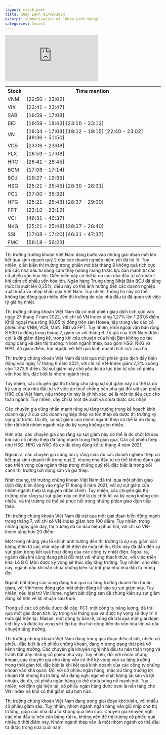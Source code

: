 ```yaml
---
layout: stock_post
title: Khớp Lệnh 01/08/2024
excerpt: summarization of 'Khop Lenh today'
categories: Invest
---
```


<iframe id="player" src="https://www.youtube.com/embed/TvQr-iQd3MM?enablejsapi=1" frameborder="0" allow="accelerometer; autoplay; clipboard-write; encrypted-media; gyroscope; picture-in-picture; web-share" allowfullscreen></iframe>

<table><tr><th>Stock</th><th>Time mention</th></tr><tr><td scope='row'>VNM</td><td><a onclick='go_to(1370.0)'>[22:50 - 23:02] </a></td></tr><tr><td scope='row'>VIX</td><td><a onclick='go_to(1421.76)'>[23:41 - 23:47] </a></td></tr><tr><td scope='row'>SAB</td><td><a onclick='go_to(1019.0)'>[16:59 - 17:08] </a></td></tr><tr><td scope='row'>BID</td><td><a onclick='go_to(1019.0)'>[16:59 - 18:43] </a><a onclick='go_to(1390.46)'>[23:10 - 23:12] </a></td></tr><tr><td scope='row'>VN</td><td><a onclick='go_to(994.64)'>[16:34 - 17:08] </a><a onclick='go_to(1152.7)'>[19:12 - 19:15] </a><a onclick='go_to(1360.0)'>[22:40 - 23:02] </a><a onclick='go_to(2976.66)'>[49:36 - 51:50] </a></td></tr><tr><td scope='row'>VCB</td><td><a onclick='go_to(1386.12)'>[23:06 - 23:08] </a></td></tr><tr><td scope='row'>PLX</td><td><a onclick='go_to(1019.0)'>[16:59 - 17:08] </a></td></tr><tr><td scope='row'>HRC</td><td><a onclick='go_to(1601.88)'>[26:41 - 26:45] </a></td></tr><tr><td scope='row'>BCM</td><td><a onclick='go_to(1028.86)'>[17:08 - 17:14] </a></td></tr><tr><td scope='row'>BOJ</td><td><a onclick='go_to(1167.34)'>[19:27 - 19:39] </a></td></tr><tr><td scope='row'>HSG</td><td><a onclick='go_to(1521.76)'>[25:21 - 25:45] </a><a onclick='go_to(1710.76)'>[28:30 - 28:31] </a></td></tr><tr><td scope='row'>PC1</td><td><a onclick='go_to(2220.36)'>[37:00 - 38:32] </a></td></tr><tr><td scope='row'>HPG</td><td><a onclick='go_to(1521.76)'>[25:21 - 25:43] </a><a onclick='go_to(1717.46)'>[28:37 - 29:00] </a></td></tr><tr><td scope='row'>FPT</td><td><a onclick='go_to(1390.46)'>[23:10 - 23:12] </a></td></tr><tr><td scope='row'>VCI</td><td><a onclick='go_to(2791.0)'>[46:31 - 46:37] </a></td></tr><tr><td scope='row'>NKG</td><td><a onclick='go_to(1521.76)'>[25:21 - 25:48] </a><a onclick='go_to(1717.46)'>[28:37 - 28:40] </a></td></tr><tr><td scope='row'>SSI</td><td><a onclick='go_to(1028.86)'>[17:08 - 17:20] </a><a onclick='go_to(2791.0)'>[46:31 - 47:37] </a></td></tr><tr><td scope='row'>FMC</td><td><a onclick='go_to(3378.6)'>[56:18 - 56:23] </a></td></tr></table>

Thị trường trường khoán Việt Nam đang bước vào những giai đoạn mới khi kết quả kinh doanh quý 2 của các doanh nghiệp niêm yết đã hé lộ. Tuy nhiên, diễn biến thị trường trong phiên mở bát tháng 8 không quá tích cực khi các nhà đầu tư đang cảm thấy hoang mang trước lực bán mạnh từ các cổ phiếu vốn hóa lớn. Diễn biến này có thể là do các nhà đầu tư cá nhân ít khi cầm cổ phiếu vốn hóa lớn. Ngân hàng Trung ương Nhật Bản BOJ đã tăng mức lãi suất lên 0,25%, điều này có thể ảnh hưởng đến các doanh nghiệp xuất khẩu và nhập khẩu của Việt Nam. Tuy nhiên, thông tin này có thể không tác động quá nhiều đến thị trường do các nhà đầu tư đã quen với việc tỷ giá hạ nhiệt.

Thị trường chứng khoán Việt Nam đã có một phiên giao dịch tích cực vào ngày 27 tháng 7 năm 2022, với chỉ số VN Index tăng 1,27% lên 1.267,6 điểm. Khối ngoại mua ròng 98,85 tỷ đồng trên sàn Hosea, tập trung vào các cổ phiếu như VNM, VCB, MSN, BID và FPT. Tuy nhiên, khối ngoại vẫn bán ròng 8.500 tỷ đồng trong tháng 7, giảm so với tháng 6. Tỷ giá của Việt Nam được coi là đã giảm đáng kể, trong khi câu chuyện của Nhật Bản không có tác động đáng kể đến thị trường. Nhóm ngành thép, bao gồm HSG, NKG và HPG, đã giảm điểm, trái ngược với kết quả kinh doanh tích cực của họ.

Thị trường chứng khoán Việt Nam đã trải qua một phiên giao dịch đầy biến động vào ngày 17 tháng 6 năm 2021, với chỉ số VN-Index giảm 2,2% xuống còn 1.373,9 điểm. Sự sụt giảm này chủ yếu do áp lực bán từ các cổ phiếu vốn hóa lớn, đặc biệt là nhóm ngành thép.

Tuy nhiên, các chuyên gia thị trường cho rằng sự sụt giảm này có thể là do kỳ vọng của nhà đầu tư về việc áp thuế chống bán phá giá đối với sản phẩm HRC của Việt Nam, nếu thông tin này là chính xác, sẽ là một tin tiêu cực cho toàn ngành. Tuy nhiên, đây chỉ là một đề xuất và chưa được xác nhận.

Các chuyên gia cũng nhấn mạnh rằng sự tăng trưởng trong kế hoạch kinh doanh quý 2 của các doanh nghiệp thép và tôn thép đã được thị trường kỳ vọng từ trước. Do đó, sự sụt giảm của nhóm ngành thép có thể là do dòng tiền rời khỏi nhóm ngành này do kỳ vọng không còn nhiều.

Hơn nữa, các chuyên gia cho rằng sự sụt giảm này có thể là do chốt lời sau khi các cổ phiếu thép đã tăng mạnh trong thời gian qua. Các cổ phiếu thép như HSG, HPG và NKG đã có đà tăng đáng kể từ tháng 4 năm 2021.

Ngoài ra, các chuyên gia cũng lưu ý rằng mặc dù các doanh nghiệp thép có kết quả kinh doanh tốt trong quý 2, nhưng nhà đầu tư có thể không đánh giá cao triển vọng của ngành thép trong những quý tới, đặc biệt là trong bối cảnh thị trường bất động sản và giá thép.

Nhìn chung, thị trường chứng khoán Việt Nam đã trải qua một phiên giao dịch đầy biến động vào ngày 17 tháng 6 năm 2021, với sự sụt giảm của nhóm ngành thép là nguyên nhân chính. Tuy nhiên, các chuyên gia thị trường cho rằng sự sụt giảm này có thể là do chốt lời và kỳ vọng không còn nhiều, và thị trường có thể sẽ phục hồi trong những phiên giao dịch tiếp theo.

Thị trường chứng khoán Việt Nam đã trải qua một giai đoạn biến động mạnh trong tháng 7, với chỉ số VN-Index giảm hơn 100 điểm. Tuy nhiên, trong những ngày gần đây, thị trường đã có dấu hiệu phục hồi, với chỉ số VN-Index tăng hơn 20 điểm.

Một trong những yếu tố chính ảnh hưởng đến thị trường là sự suy giảm sản lượng điện từ các nhà máy nhiệt điện do mưa nhiều. Điều này đã dẫn đến sự sụt giảm trong kết quả hoạt động của các công ty nhiệt điện. Ngoài ra, ngành dầu khí cũng đang phải đối mặt với những thách thức, với việc triển khai Lô B Ô Môn được kỳ vọng sẽ thúc đẩy tăng trưởng. Tuy nhiên, cho đến nay, ngành dầu khí vẫn chưa chứng kiến sự bứt phá như nhà đầu tư mong đợi.

Ngành bất động sản cũng đang trải qua sự tăng trưởng doanh thu thuần giảm, với VinHome đóng góp một phần đáng kể vào sự sụt giảm này. Tuy nhiên, nếu loại trừ VinHome, ngành bất động sản đã chứng kiến sự sụt giảm đáng kể hơn về lợi nhuận sau thuế.

Trong số các cổ phiếu được đề cập, PC1, một công ty năng lượng, đã trải qua một giai đoạn tích lũy trong vài tháng qua và được kỳ vọng sẽ duy trì ở mức giá hiện tại. Masan, một công ty bán lẻ, cũng đã trải qua một giai đoạn tích lũy và được kỳ vọng sẽ tiếp tục thu hút dòng tiền do vốn hóa lớn và câu chuyện tăng trưởng.

Thị trường chứng khoán Việt Nam đang trong giai đoạn điều chỉnh, nhiều cổ phiếu, đặc biệt là cổ phiếu chứng khoán, đang ở trong trạng thái phá vỡ kênh tăng trưởng. Các chuyên gia khuyến nghị nhà đầu tư nên thận trọng và tránh bắt đáy những cổ phiếu như vậy. Tuy nhiên, đối với nhóm chứng khoán, các chuyên gia cho rằng vẫn có thể kỳ vọng vào sự tăng trưởng trong thời gian tới, đặc biệt là khi kết quả kinh doanh của các công ty chứng khoán vẫn khả quan. Đối với cổ phiếu ngân hàng, mặc dù tăng trưởng lợi nhuận tốt nhưng thị trường vẫn đang nghi ngờ về chất lượng tài sản và lợi nhuận, do đó, cổ phiếu ngân hàng có thể chưa bùng nổ mạnh mẽ. Tuy nhiên, với định giá hiện tại, cổ phiếu ngân hàng được xem là nền tảng cho VN-Index và khó có thể giảm sâu hơn nữa.

Thị trường chứng khoán Việt Nam đang trong giai đoạn khó khăn, với nhiều cổ phiếu giảm sâu. Tuy nhiên, nhóm ngành ngân hàng vẫn giữ nhịp cho thị trường, giúp các nhà đầu tư không quá tiêu cực. Chuyên gia khuyến nghị các nhà đầu tư nên cân bằng rủi ro, không nên để thị trường cổ phiếu quá nhiều ở thời điểm này. Nhóm ngành thép vẫn là một nhóm ngành có thể đầu tư được trong nửa cuối năm.